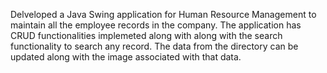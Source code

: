 Delveloped a Java Swing application for Human Resource Management to maintain all the employee records in the company.
The application has CRUD functionalities implemeted along with along with the search functionality to search any record.
The data from the directory can be updated along with the image associated with that data.
